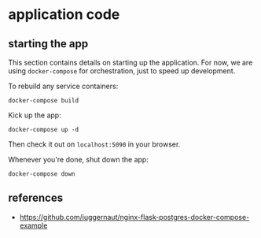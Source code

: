 

# application code

## starting the app

This section contains details on starting up the application. For now, we are using `docker-compose` for orchestration, just to speed up development.

To rebuild any service containers:

```
docker-compose build
```

Kick up the app:

```
docker-compose up -d
```

Then check it out on `localhost:5090` in your browser.

Whenever you're done, shut down the app:

```
docker-compose down
```

## references

- https://github.com/juggernaut/nginx-flask-postgres-docker-compose-example